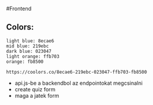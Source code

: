 #Frontend

## Colors:
    light blue: 8ecae6
    mid blue: 219ebc
    dark blue: 023047
    light orange: ffb703
    orange: fb8500

    https://coolors.co/8ecae6-219ebc-023047-ffb703-fb8500

- api.js-be a backendbol az endpointokat megcsinalni
- create quiz form
- maga a jatek form
